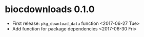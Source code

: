 # biocdownloads 0.1.0

- First release: `pkg_download_data` function <2017-06-27 Tue>
- Add function for package dependencies <2017-06-30 Fri>



